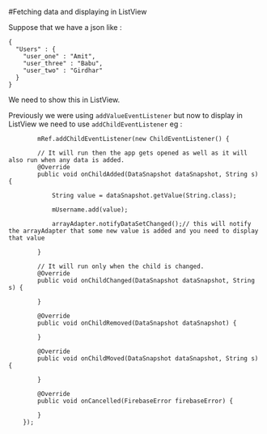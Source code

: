 #Fetching data and displaying in ListView

Suppose that we have a json like :

    {
      "Users" : {
        "user_one" : "Amit",
        "user_three" : "Babu",
        "user_two" : "Girdhar"
      }
    }

We need to show this in ListView.

Previously we were using `addValueEventListener` but now to display in ListView we need to use `addChildEventListener` eg :

            mRef.addChildEventListener(new ChildEventListener() {

            // It will run then the app gets opened as well as it will also run when any data is added.
            @Override
            public void onChildAdded(DataSnapshot dataSnapshot, String s) {

                String value = dataSnapshot.getValue(String.class);

                mUsername.add(value);

                arrayAdapter.notifyDataSetChanged();// this will notify the arrayAdapter that some new value is added and you need to display that value

            }

            // It will run only when the child is changed.
            @Override
            public void onChildChanged(DataSnapshot dataSnapshot, String s) {

            }

            @Override
            public void onChildRemoved(DataSnapshot dataSnapshot) {

            }

            @Override
            public void onChildMoved(DataSnapshot dataSnapshot, String s) {

            }

            @Override
            public void onCancelled(FirebaseError firebaseError) {

            }
        });
